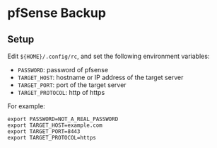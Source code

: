 # pfSense Backup

## Setup

Edit `${HOME}/.config/rc`, and set the following environment variables:
* `PASSWORD`: password of pfsense
* `TARGET_HOST`: hostname or IP address of the target server
* `TARGET_PORT`: port of the target server
* `TARGET_PROTOCOL`: http of https

For example:
```
export PASSWORD=NOT_A_REAL_PASSWORD
export TARGET_HOST=example.com
export TARGET_PORT=8443
export TARGET_PROTOCOL=https
```
